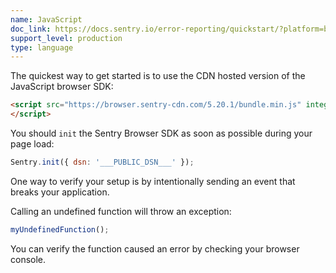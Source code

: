 ```yaml
---
name: JavaScript
doc_link: https://docs.sentry.io/error-reporting/quickstart/?platform=browser
support_level: production
type: language
---
```

The quickest way to get started is to use the CDN hosted version of the JavaScript browser SDK:

```html
<script src="https://browser.sentry-cdn.com/5.20.1/bundle.min.js" integrity="sha384-O8HdAJg1h8RARFowXd2J/r5fIWuinSBtjhwQoPesfVILeXzGpJxvyY/77OaPPXUo" crossorigin="anonymous">
</script>
```






You should `init` the Sentry Browser SDK as soon as possible during your page load:

```javascript
Sentry.init({ dsn: '___PUBLIC_DSN___' });
```



One way to verify your setup is by intentionally sending an event that breaks your application.

Calling an undefined function will throw an exception:

```js
myUndefinedFunction();
```

You can verify the function caused an error by checking your browser console.
